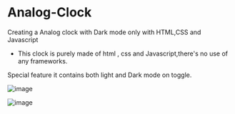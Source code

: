 # Analog-Clock
Creating a Analog clock with Dark mode only with HTML,CSS and Javascript 
- This clock is purely made of html , css and Javascript,there's no use of any frameworks.

Special feature it contains both light and Dark mode on toggle.

![image](https://user-images.githubusercontent.com/109282041/181350892-7a5d4056-4bf4-4203-a9b4-1255117c3634.png)


![image](https://user-images.githubusercontent.com/109282041/181350939-b33df393-251b-4138-a4f1-9548f15cbd8c.png)


